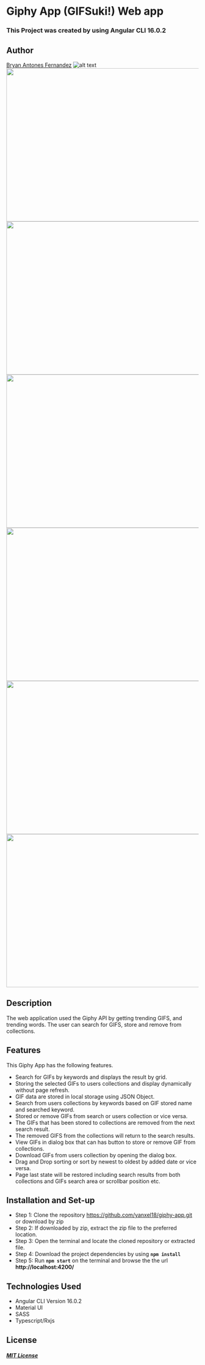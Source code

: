 # Giphy App (GIFSuki!) Web app

### This Project was created by using Angular CLI 16.0.2

## Author
[Bryan Antones Fernandez](https://github.com/yanxel18)
![alt text](src/assets/maindisplay.gif)
<img src="src/assets/searchandshowmore.gif" width="600" height="400">
<img src="src/assets/sortnewandold.gif" width="600" height="400">
<img src="src/assets/dragandsort.gif" width="600" height="400">
<img src="src/assets/addgifandremovefromsearch.gif" width="600" height="400">
<img src="src/assets/removegiffromdialogandsearch.gif" width="600" height="400">
<img src="src/assets/addgifandremovefromsearch.gif" width="600" height="400">

## Description
The web application used the Giphy API by  getting trending GIFS, and trending
words. The user can search for GIFS, store and remove from collections.
## Features
This Giphy App has the following features.
* Search for GIFs by keywords and displays the result by grid.
* Storing the selected GIFs to users collections and display dynamically without page refresh.
* GIF data are stored in local storage using JSON Object.
* Search from users collections by keywords based on GIF stored name and searched keyword.
* Stored or remove GIFs from search or users collection or vice versa.
* The GIFs that has been stored to collections are removed from the next search result. 
* The removed GIFS from the collections will return to the search results.
* View GIFs in dialog box that can has button to store or remove GIF from collections.
* Download GIFs from users collection by opening the dialog box.
* Drag and Drop sorting or sort by newest to oldest by added date or vice versa.
* Page last state will be restored including search results from both collections and GIFs search area or scrollbar position etc.
## Installation and Set-up
* Step 1: Clone the repository https://github.com/yanxel18/giphy-app.git or download by zip
* Step 2: If downloaded by zip, extract the zip file to the preferred location.
* Step 3: Open the terminal and locate the cloned repository or extracted file.
* Step 4: Download the project dependencies by using **`npm install`**
* Step 5: Run **`npm start`** on the terminal and browse the the url **http://localhost:4200/**

## Technologies Used
* Angular CLI Version 16.0.2
* Material UI
* SASS
* Typescript/Rxjs

## License
#### [*MIT License*](LICENSE)

